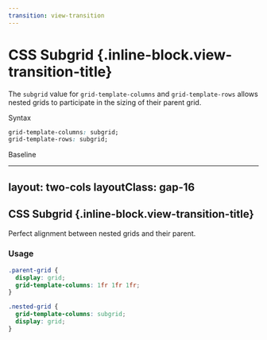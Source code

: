```yaml
---
transition: view-transition
---
```


# CSS Subgrid {.inline-block.view-transition-title}

The `subgrid` value for `grid-template-columns` and `grid-template-rows` allows nested grids to participate in the sizing of their parent grid.

Syntax

```css
grid-template-columns: subgrid;
grid-template-rows: subgrid;
```

Baseline

<BaselineChecker feature-name="subgrid" />

---
layout: two-cols
layoutClass: gap-16
---

## CSS Subgrid {.inline-block.view-transition-title}

Perfect alignment between nested grids and their parent.

### Usage

```css {*|3,7|*}
.parent-grid {
  display: grid;
  grid-template-columns: 1fr 1fr 1fr;
}

.nested-grid {
  grid-template-columns: subgrid;
  display: grid;
}
```



<template v-slot:right>
<div class="grid grid-cols-3 gap-4 border-2 border-gray-800 p-4">
  <div class="bg-red-400 p-4 text-white font-bold text-center">1</div>
  <div class="grid gap-2 col-span-2" style="grid-template-columns: subgrid;">
    <div class="bg-teal-400 p-2 text-white font-bold text-center text-sm">2a</div>
    <div class="bg-blue-400 p-2 text-white font-bold text-center text-sm">2b</div>
  </div>
</div>

```html 
<div class="grid grid-cols-3">
  <div class="bg-red-400">1</div>
  <div class="grid gap-2 col-span-2" style="grid-template-columns: subgrid;">
    <div class="bg-teal-400">2a</div>
    <div class="bg-blue-400">2b</div>
  </div>
</div>
```
</template>
